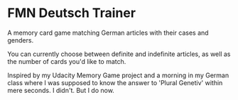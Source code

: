 # FMN Deutsch Trainer #

A memory card game matching German articles with their cases and genders.

You can currently choose between definite and indefinite articles, as well as the number of cards you'd like to match.

Inspired by my Udacity Memory Game project and a morning in my German class where I was supposed to know the answer to 'Plural Genetiv' within mere seconds. I didn't. But I do now.
